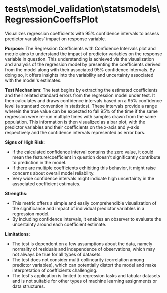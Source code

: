 # tests\model_validation\statsmodels\RegressionCoeffsPlot

Visualizes regression coefficients with 95% confidence intervals to assess predictor variables' impact on response
variable.

**Purpose**: The Regression Coefficients with Confidence Intervals plot and metric aims to understand the impact of
predictor variables on the response variable in question. This understanding is achieved via the visualization and
analysis of the regression model by presenting the coefficients derived from the model along with their associated
95% confidence intervals. By doing so, it offers insights into the variability and uncertainty associated with the
model's estimates.

**Test Mechanism**: The test begins by extracting the estimated coefficients and their related standard errors from
the regression model under test. It then calculates and draws confidence intervals based on a 95% confidence level
(a standard convention in statistics). These intervals provide a range wherein the true value can be expected to
fall 95% of the time if the same regression were re-run multiple times with samples drawn from the same population.
This information is then visualized as a bar plot, with the predictor variables and their coefficients on the
x-axis and y-axis respectively and the confidence intervals represented as error bars.

**Signs of High Risk**:
* If the calculated confidence interval contains the zero value, it could mean the feature/coefficient in question
doesn't significantly contribute to prediction in the model.
* If there are multiple coefficients exhibiting this behavior, it might raise concerns about overall model
reliability.
* Very wide confidence intervals might indicate high uncertainty in the associated coefficient estimates.

**Strengths**:
* This metric offers a simple and easily comprehendible visualization of the significance and impact of individual
predictor variables in a regression model.
* By including confidence intervals, it enables an observer to evaluate the uncertainty around each coefficient
estimate.

**Limitations**:
* The test is dependent on a few assumptions about the data, namely normality of residuals and independence of
observations, which may not always be true for all types of datasets.
* The test does not consider multi-collinearity (correlation among predictor variables), which can potentially
distort the model and make interpretation of coefficients challenging.
* The test's application is limited to regression tasks and tabular datasets and is not suitable for other types of
machine learning assignments or data structures.